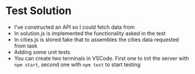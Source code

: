 # Test Solution

-   I've constructed an API so I could fetch data from
-   In solution.js is implemented the functionality asked in the test
-   In cities.js is stored fake that to assembles the cities data requested from task
-   Adding some unit tests
-   You can create two terminals in VSCode. First one to init the server with `npm start`, second one with `npm test`
    to start testing
